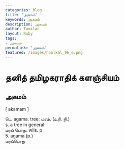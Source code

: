 ```yaml
---  
categories: blog  
title: "அகமம்"
keywords: அகமம்  
description: அகமம்
author: Tamilan  
layout: Ruby  
tags:     
- அகமம்
permalink: "அகமம்"  
featured: /images/noolkal_96_6.png  
--- 
```

# தனித் தமிழகராதிக் களஞ்சியம்
## அகமம்

[ akamam ]  
  
பெ. agama. tree; மரம். (உரி. நி.)  
s. a tree in general  
மரப் பொது. wils. p  
5. agama.(p.)  
மரப்பொது